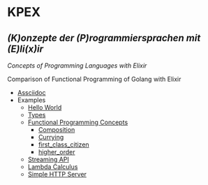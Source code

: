 # KPEX

## *(**K**)onzepte der (**P**)rogrammiersprachen mit (**E**)li(**x**)ir*  

*Concepts of Programming Languages with Elixir*

Comparison of Functional Programming of Golang with Elixir

- [Assciidoc](elixir_jojahn.adoc)
- Examples
  - [Hello World](hello_world/)
  - [Types](types/)
  - [Functional Programming Concepts](functional_concepts/)
    - [Composition](functional_concepts/composition/)
    - [Currying](functional_concepts/currying/)
    - [first_class_citizen](functional_concepts/first_class_citizen/)
    - [higher_order](functional_concepts/higher_order/)
  - [Streaming API](stream/)
  - [Lambda Calculus](lambda_calculus/)
  - [Simple HTTP Server](simple_http/)
